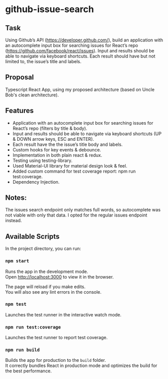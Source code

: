 # github-issue-search

## Task
Using Github’s API (https://developer.github.com/), build an application with an autocomplete input box for searching issues for React’s repo (https://github.com/facebook/react/issues). Input and results should be able to navigate via keyboard shortcuts. Each result should have but not limited to, the issue’s title and labels.

## Proposal
Typescript React App, using my proposed architecture (based on Uncle Bob's clean architecture).

## Features
- Application with an autocomplete input box for searching issues for React’s repo (filters by title & body).
- Input and results should be able to navigate via keyboard shortcuts (UP & DOWN arrow keys, ESC and ENTER).
- Each result have the the issue’s title body and labels.
- Custom hooks for key events & debounce.
- Implementation in both plain react & redux.
- Testing using testing-library.
- Used Material-UI library for material design look & feel.
- Added custom command for test coverage report: npm run test:coverage.
- Dependency Injection.

## Notes:
The issues search endpoint only matches full words, so autocomplete was not viable with only that data. I opted for the regular issues endpoint instead.

## Available Scripts

In the project directory, you can run:

### `npm start`

Runs the app in the development mode.\
Open [http://localhost:3000](http://localhost:3000) to view it in the browser.

The page will reload if you make edits.\
You will also see any lint errors in the console.

### `npm test`

Launches the test runner in the interactive watch mode.

### `npm run test:coverage`

Launches the test runner to report test coverage.

### `npm run build`

Builds the app for production to the `build` folder.\
It correctly bundles React in production mode and optimizes the build for the best performance.

